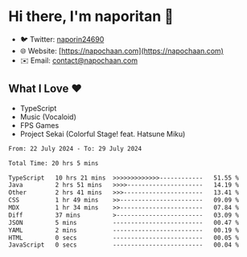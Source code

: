 # Hi there, I'm naporitan 👋

- 🐦 Twitter: [naporin24690](https://twitter.com/naporin24690)
- 🌐 Website: [https://napochaan.com](https://napochaan.com)
- ✉️ Email: [contact@napochaan.com](mailto:contact@napochaan.com)

## What I Love ❤️
- TypeScript
- Music (Vocaloid)
- FPS Games
- Project Sekai (Colorful Stage! feat. Hatsune Miku)

<!--START_SECTION:waka-->

```txt
From: 22 July 2024 - To: 29 July 2024

Total Time: 20 hrs 5 mins

TypeScript   10 hrs 21 mins  >>>>>>>>>>>>>------------   51.55 %
Java         2 hrs 51 mins   >>>>---------------------   14.19 %
Other        2 hrs 41 mins   >>>----------------------   13.41 %
CSS          1 hr 49 mins    >>-----------------------   09.09 %
MDX          1 hr 34 mins    >>-----------------------   07.84 %
Diff         37 mins         >------------------------   03.09 %
JSON         5 mins          -------------------------   00.47 %
YAML         2 mins          -------------------------   00.19 %
HTML         0 secs          -------------------------   00.05 %
JavaScript   0 secs          -------------------------   00.04 %
```

<!--END_SECTION:waka-->

